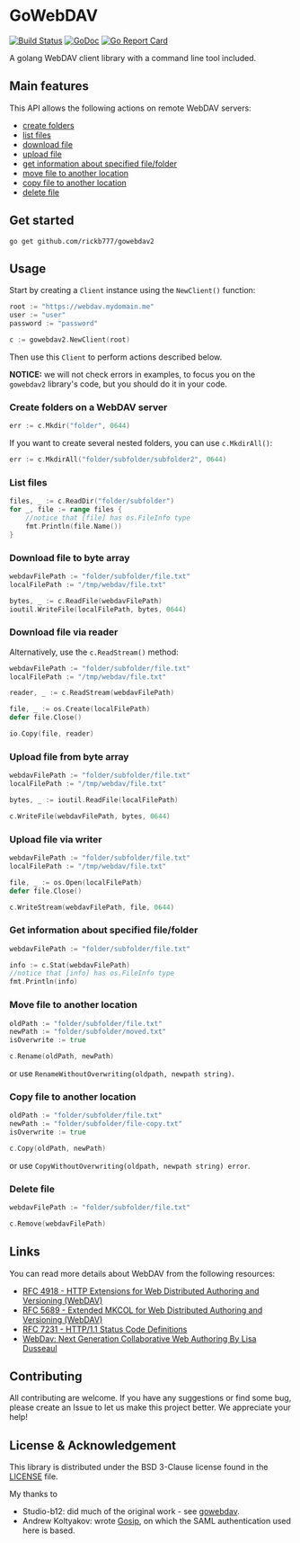# GoWebDAV

[![Build Status](https://travis-ci.org/rickb777/gowebdav2.svg?branch=master)](https://travis-ci.org/rickb777/gowebdav2)
[![GoDoc](https://godoc.org/github.com/rickb777/gowebdav2?status.svg)](https://godoc.org/github.com/rickb777/gowebdav2)
[![Go Report Card](https://goreportcard.com/badge/github.com/rickb777/gowebdav2)](https://goreportcard.com/report/github.com/rickb777/gowebdav2)

A golang WebDAV client library with a command line tool included.

## Main features

This API allows the following actions on remote WebDAV servers:
* [create folders](#create-folders-on-a-webdav-server)
* [list files](#list-files)
* [download file](#download-file-to-byte-array)
* [upload file](#upload-file-from-byte-array)
* [get information about specified file/folder](#get-information-about-specified-filefolder)
* [move file to another location](#move-file-to-another-location)
* [copy file to another location](#copy-file-to-another-location)
* [delete file](#delete-file)

## Get started

`go get github.com/rickb777/gowebdav2`

## Usage

Start by creating a `Client` instance using the `NewClient()` function:

```go
root := "https://webdav.mydomain.me"
user := "user"
password := "password"

c := gowebdav2.NewClient(root)
```

Then use this `Client` to perform actions described below.

**NOTICE:** we will not check errors in examples, to focus you on the `gowebdav2` library's code, but you should do it in your code.

### Create folders on a WebDAV server
```go
err := c.Mkdir("folder", 0644)
```
If you want to create several nested folders, you can use `c.MkdirAll()`:
```go
err := c.MkdirAll("folder/subfolder/subfolder2", 0644)
```

### List files
```go
files, _ := c.ReadDir("folder/subfolder")
for _, file := range files {
    //notice that [file] has os.FileInfo type
    fmt.Println(file.Name())
}
```

### Download file to byte array
```go
webdavFilePath := "folder/subfolder/file.txt"
localFilePath := "/tmp/webdav/file.txt"

bytes, _ := c.ReadFile(webdavFilePath)
ioutil.WriteFile(localFilePath, bytes, 0644)
```

### Download file via reader
Alternatively, use the `c.ReadStream()` method:
```go
webdavFilePath := "folder/subfolder/file.txt"
localFilePath := "/tmp/webdav/file.txt"

reader, _ := c.ReadStream(webdavFilePath)

file, _ := os.Create(localFilePath)
defer file.Close()

io.Copy(file, reader)
```

### Upload file from byte array
```go
webdavFilePath := "folder/subfolder/file.txt"
localFilePath := "/tmp/webdav/file.txt"

bytes, _ := ioutil.ReadFile(localFilePath)

c.WriteFile(webdavFilePath, bytes, 0644)
```

### Upload file via writer
```go
webdavFilePath := "folder/subfolder/file.txt"
localFilePath := "/tmp/webdav/file.txt"

file, _ := os.Open(localFilePath)
defer file.Close()

c.WriteStream(webdavFilePath, file, 0644)
```

### Get information about specified file/folder
```go
webdavFilePath := "folder/subfolder/file.txt"

info := c.Stat(webdavFilePath)
//notice that [info] has os.FileInfo type
fmt.Println(info)
```

### Move file to another location
```go
oldPath := "folder/subfolder/file.txt"
newPath := "folder/subfolder/moved.txt"
isOverwrite := true

c.Rename(oldPath, newPath)
```

or use `RenameWithoutOverwriting(oldpath, newpath string)`.

### Copy file to another location
```go
oldPath := "folder/subfolder/file.txt"
newPath := "folder/subfolder/file-copy.txt"
isOverwrite := true

c.Copy(oldPath, newPath)
```

or use `CopyWithoutOverwriting(oldpath, newpath string) error`.

### Delete file
```go
webdavFilePath := "folder/subfolder/file.txt"

c.Remove(webdavFilePath)
```

## Links

You can read more details about WebDAV from the following resources:

* [RFC 4918 - HTTP Extensions for Web Distributed Authoring and Versioning (WebDAV)](https://tools.ietf.org/html/rfc4918)
* [RFC 5689 - Extended MKCOL for Web Distributed Authoring and Versioning (WebDAV)](https://tools.ietf.org/html/rfc5689)
* [RFC 7231 - HTTP/1.1 Status Code Definitions](https://tools.ietf.org/html/rfc7231#section-6 "HTTP/1.1 Status Code Definitions")
* [WebDav: Next Generation Collaborative Web Authoring By Lisa Dusseaul](https://books.google.de/books?isbn=0130652083 "WebDav: Next Generation Collaborative Web Authoring By Lisa Dusseault")

## Contributing

All contributing are welcome. If you have any suggestions or find some bug, please create an Issue to let us make this project better. We appreciate your help!

## License & Acknowledgement

This library is distributed under the BSD 3-Clause license found in the [LICENSE](https://github.com/rickb777/gowebdav2/blob/master/LICENSE) file.

My thanks to 

 * Studio-b12: did much of the original work - see [gowebdav](https://github.com/studio-b12/gowebdav).
 * Andrew Koltyakov: wrote [Gosip](https://github.com/koltyakov/gosip), on which the SAML authentication used here is based.  
